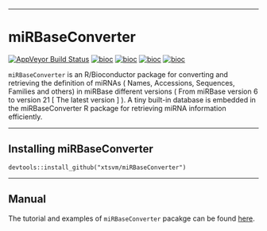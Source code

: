 -----------------------------------------------------------

# miRBaseConverter
[![AppVeyor Build Status](https://ci.appveyor.com/api/projects/status/github/xtsvm/miRBaseConverter?branch=master&svg=true)](https://ci.appveyor.com/project/xtsvm/miRBaseConverter)
[![bioc](http://www.bioconductor.org/shields/downloads/miRBaseConverter.svg)](http://bioconductor.org/packages/stats/bioc/miRBaseConverter.html)
[![bioc](http://www.bioconductor.org/shields/years-in-bioc/miRBaseConverter.svg)](http://bioconductor.org/packages/miRBaseConverter/)
[![bioc](http://bioconductor.org/shields/availability/3.6/miRBaseConverter.svg)](http://bioconductor.org/packages/miRBaseConverter/)
[![bioc](http://www.bioconductor.org/shields/build/devel/bioc/miRBaseConverter.svg)](http://bioconductor.org/checkResults/devel/bioc-LATEST/miRBaseConverter.html)


`miRBaseConverter` is an R/Bioconductor package for converting and retrieving the definition of miRNAs ( Names, Accessions, Sequences, Families and others) in miRBase different versions ( From miRBase version 6 to version 21 [ The latest version ] ). A tiny built-in database is embedded in the miRBaseConverter R package for retrieving miRNA information efficiently.
 
------------------------------------------------------ 

## Installing miRBaseConverter

```{r,eval=FALSE,warning=FALSE,message=FALSE}
devtools::install_github("xtsvm/miRBaseConverter")
```

-----------------------------------------------------------------

## Manual
The tutorial and examples of `miRBaseConverter` pacakge can be found [here](https://bioconductor.org/packages/devel/bioc/vignettes/miRBaseConverter/inst/doc/miRBaseConverter-vignette.html).
